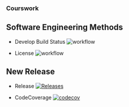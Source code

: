 ### Courswork


## Software Engineering Methods

* Develop Build Status   ![workflow](https://img.shields.io/github/workflow/status/AliMorabih/courswork/A%20workflow%20for%20courswork?style=plastic)

* License     ![workflow](https://img.shields.io/github/license/AliMorabih/courswork)


## New Release

* Release [![Releases](https://img.shields.io/github/release/AliMorabih/courswork/all.svg?style=flat-square)](https://github.com/AliMorabih/courswork/releases)


* CodeCoverage [![codecov](https://codecov.io/gh/AliMorabih/courswork/branch/master/graph/badge.svg?token=WNIJ10E5AO)](https://codecov.io/gh/AliMorabih/courswork)
